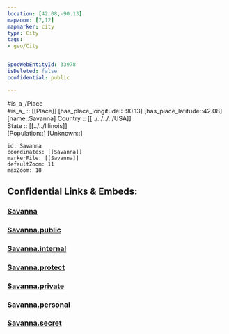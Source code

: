 ```yaml
---
location: [42.08,-90.13] 
mapzoom: [7,12] 
mapmarker: city 
type: City
tags:
- geo/City


SpocWebEntityId: 33978
isDeleted: false
confidential: public

---
```

#is_a_/Place  
#is_a_ :: [[Place]] 
[has_place_longitude::-90.13] 
[has_place_latitude::42.08] 
[name::Savanna] 
Country :: [[../../../../USA]]  
State :: [[../../Illinois]]  
[Population::] 
[Unknown::] 


```leaflet
id: Savanna
coordinates: [[Savanna]] 
markerFile: [[Savanna]] 
defaultZoom: 11 
maxZoom: 18
```


## Confidential Links & Embeds: 

### [Savanna](/_Standards/Earth/Continent/America~North/USA/USA~Central/Illinois/counties~Illinois/Carroll,County/cities~Carroll/Savanna.md) 

### [Savanna.public](/_public/Earth/Continent/America~North/USA/USA~Central/Illinois/counties~Illinois/Carroll,County/cities~Carroll/Savanna.public.md) 

### [Savanna.internal](/_internal/Earth/Continent/America~North/USA/USA~Central/Illinois/counties~Illinois/Carroll,County/cities~Carroll/Savanna.internal.md) 

### [Savanna.protect](/_protect/Earth/Continent/America~North/USA/USA~Central/Illinois/counties~Illinois/Carroll,County/cities~Carroll/Savanna.protect.md) 

### [Savanna.private](/_private/Earth/Continent/America~North/USA/USA~Central/Illinois/counties~Illinois/Carroll,County/cities~Carroll/Savanna.private.md) 

### [Savanna.personal](/_personal/Earth/Continent/America~North/USA/USA~Central/Illinois/counties~Illinois/Carroll,County/cities~Carroll/Savanna.personal.md) 

### [Savanna.secret](/_secret/Earth/Continent/America~North/USA/USA~Central/Illinois/counties~Illinois/Carroll,County/cities~Carroll/Savanna.secret.md)

